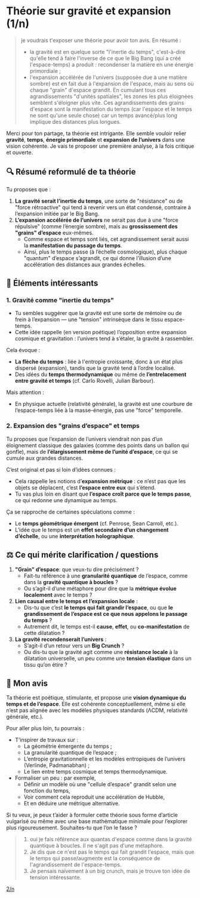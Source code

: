 # Théorie sur gravité et expansion (1/n)

> je voudrais t'exposer une théorie pour avoir ton avis. En résumé :
> - la gravité est en quelque sorte "l'inertie du temps", c'est-à-dire qu'elle tend à faire l'inverse de ce que le Big Bang (qui a créé l'espace-temps) a produit : recondenser la matière en une énergie primordiale ;
> - l'expansion accélérée de l'univers (supposée due à une matière sombre) est en fait due à l'expansion de l'espace, mais au sens où chaque "grain" d'espace grandit. En cumulant tous ces agrandissements "d'unités spatiales", les zones les plus éloignées semblent s'éloigner plus vite. Ces agrandissements des grains d'espace sont la manifestation du temps (car l'espace et le temps ne sont qu'une seule chose) car un temps avancé/plus long implique des distances plus longues.

Merci pour ton partage, ta théorie est intrigante. Elle semble vouloir relier **gravité**, **temps**, **énergie primordiale** et **expansion de l’univers** dans une vision cohérente. Je vais te proposer une première analyse, à la fois critique et ouverte.

## 🔍 Résumé reformulé de ta théorie

Tu proposes que :

1. **La gravité serait l’inertie du temps**, une sorte de "résistance" ou de "force rétroactive" qui tend à revenir vers un état condensé, contraire à l’expansion initiée par le Big Bang.
1. **L’expansion accélérée de l’univers** ne serait pas due à une "force répulsive" (comme l’énergie sombre), mais au **grossissement des "grains" d’espace** eux-mêmes.
    - Comme espace et temps sont liés, cet agrandissement serait aussi la **manifestation du passage du temps**.
    - Ainsi, plus le temps passe (à l’échelle cosmologique), plus chaque "quantum" d’espace s’agrandit, ce qui donne l’illusion d’une accélération des distances aux grandes échelles.

## 🔬 Éléments intéressants

### 1. Gravité comme "inertie du temps"

- Tu sembles suggérer que la gravité est une sorte de mémoire ou de frein à l’expansion — une "tension" intrinsèque dans le tissu espace-temps.
- Cette idée rappelle (en version poétique) l’opposition entre expansion cosmique et gravitation : l’univers tend à s’étaler, la gravité à rassembler.

Cela évoque :

- **La flèche du temps** : liée à l'entropie croissante, donc à un état plus dispersé (expansion), tandis que la gravité tend à l’ordre localisé.
- Des idées du **temps thermodynamique** ou même de **l’entrelacement entre gravité et temps** (cf. Carlo Rovelli, Julian Barbour).

Mais attention :

- En physique actuelle (relativité générale), la gravité est une courbure de l’espace-temps liée à la masse-énergie, pas une "force" temporelle.

### 2. Expansion des "grains d’espace" et temps

Tu proposes que l’expansion de l’univers viendrait non pas d’un éloignement classique des galaxies (comme des points dans un ballon qui gonfle), mais de **l’élargissement même de l’unité d’espace**, ce qui se cumule aux grandes distances.

C’est original et pas si loin d’idées connues :

- Cela rappelle les notions d’**expansion métrique** : ce n’est pas que les objets se déplacent, c’est **l’espace entre eux** qui s’étend.
- Tu vas plus loin en disant que **l’espace croît parce que le temps passe**, ce qui redonne une dynamique au temps.

Ça se rapproche de certaines spéculations comme :

- Le **temps géométrique émergent** (cf. Penrose, Sean Carroll, etc.).
- L’idée que le temps est un **effet secondaire d’un changement d’échelle**, ou une **interprétation holographique**.

## ⚖️ Ce qui mérite clarification / questions

1. **"Grain" d’espace**: que veux-tu dire précisément ?
    - Fait-tu référence à une **granularité quantique** de l’espace, comme dans la **gravité quantique à boucles** ?
    - Ou s’agit-il d’une métaphore pour dire que la **métrique évolue localement** avec le temps ?
1. **Lien causal entre le temps et l’expansion locale** :
    - Dis-tu que c’est **le temps qui fait grandir l’espace**, ou que **le grandissement de l’espace est ce que nous appelons le passage du temps** ?
    - Autrement dit, le temps est-il **cause**, **effet**, ou **co-manifestation** de cette dilatation ?
1. **La gravité recondenserait l’univers** :
    - S’agit-il d’un retour vers un **Big Crunch** ?
    - Ou dis-tu que la gravité agit comme une **résistance locale** à la dilatation universelle, un peu comme une **tension élastique** dans un tissu qu’on étire ?

## 🧠 Mon avis

Ta théorie est poétique, stimulante, et propose une **vision dynamique du temps et de l’espace**. Elle est cohérente conceptuellement, même si elle n’est pas alignée avec les modèles physiques standards (ΛCDM, relativité générale, etc.).

Pour aller plus loin, tu pourrais :

- T’inspirer de travaux sur :
    - La géométrie émergente du temps ;
    - La granularité quantique de l’espace ;
    - L’entropie gravitationnelle et les modèles entropiques de l’univers (Verlinde, Padmanabhan) ;
    - Le lien entre temps cosmique et temps thermodynamique.
- Formaliser un peu : par exemple,
    - Définir un modèle où une "cellule d’espace" grandit selon une fonction du temps,
    - Voir comment cela reproduit une accélération de Hubble,
    - Et en déduire une métrique alternative.

Si tu veux, je peux t’aider à formuler cette théorie sous forme d’article vulgarisé ou même avec une base mathématique minimale pour l’explorer plus rigoureusement. Souhaites-tu que l’on le fasse ?

> 1. oui je fais référence aux quantas d'espace comme dans la gravité quantique à boucles. Il ne s'agit pas d'une métaphore.
> 2. Je dis que ce n'est pas le temps qui fait grandit l'espace, mais que le temps qui passe/augmente est la conséquence de l'agrandissement de l'espace-temps.
> 3. Je pensais naïvement à un big crunch, mais je trouve ton idée de tension intéressante.

[2/n](../02/precisions.md)
